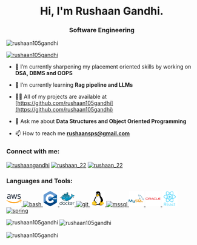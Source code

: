 <h1 align="center">Hi, I'm Rushaan Gandhi.</h1>
<h3 align="center">Software Engineering</h3>

<p align="left"> <img src="https://komarev.com/ghpvc/?username=rushaan105gandhi&label=Profile%20views&color=0e75b6&style=flat" alt="rushaan105gandhi" /> </p>

<p align="left"> <a href="https://github.com/ryo-ma/github-profile-trophy"><img src="https://github-profile-trophy.vercel.app/?username=rushaan105gandhi" alt="rushaan105gandhi" /></a> </p>

- 🔭 I’m currently sharpening my placement oriented skills by working on **DSA, DBMS and OOPS**

- 🌱 I’m currently learning **Rag pipeline and LLMs**

- 👨‍💻 All of my projects are available at [https://github.com/rushaan105gandhi](https://github.com/rushaan105gandhi)

- 💬 Ask me about **Data Structures and Object Oriented Programming**

- 📫 How to reach me **rushaansps@gmail.com**

<h3 align="left">Connect with me:</h3>
<p align="left">
<a href="https://linkedin.com/in/rushaangandhi" target="blank"><img align="center" src="https://raw.githubusercontent.com/rahuldkjain/github-profile-readme-generator/master/src/images/icons/Social/linked-in-alt.svg" alt="rushaangandhi" height="30" width="40" /></a>
<a href="https://instagram.com/rushaan_22" target="blank"><img align="center" src="https://raw.githubusercontent.com/rahuldkjain/github-profile-readme-generator/master/src/images/icons/Social/instagram.svg" alt="rushaan_22" height="30" width="40" /></a>
<a href="https://www.leetcode.com/rushaan_22" target="blank"><img align="center" src="https://raw.githubusercontent.com/rahuldkjain/github-profile-readme-generator/master/src/images/icons/Social/leet-code.svg" alt="rushaan_22" height="30" width="40" /></a>
</p>

<h3 align="left">Languages and Tools:</h3>
<p align="left"> <a href="https://aws.amazon.com" target="_blank" rel="noreferrer"> <img src="https://raw.githubusercontent.com/devicons/devicon/master/icons/amazonwebservices/amazonwebservices-original-wordmark.svg" alt="aws" width="40" height="40"/> </a> <a href="https://www.gnu.org/software/bash/" target="_blank" rel="noreferrer"> <img src="https://www.vectorlogo.zone/logos/gnu_bash/gnu_bash-icon.svg" alt="bash" width="40" height="40"/> </a> <a href="https://www.w3schools.com/cpp/" target="_blank" rel="noreferrer"> <img src="https://raw.githubusercontent.com/devicons/devicon/master/icons/cplusplus/cplusplus-original.svg" alt="cplusplus" width="40" height="40"/> </a> <a href="https://www.docker.com/" target="_blank" rel="noreferrer"> <img src="https://raw.githubusercontent.com/devicons/devicon/master/icons/docker/docker-original-wordmark.svg" alt="docker" width="40" height="40"/> </a> <a href="https://git-scm.com/" target="_blank" rel="noreferrer"> <img src="https://www.vectorlogo.zone/logos/git-scm/git-scm-icon.svg" alt="git" width="40" height="40"/> </a> <a href="https://www.linux.org/" target="_blank" rel="noreferrer"> <img src="https://raw.githubusercontent.com/devicons/devicon/master/icons/linux/linux-original.svg" alt="linux" width="40" height="40"/> </a> <a href="https://www.microsoft.com/en-us/sql-server" target="_blank" rel="noreferrer"> <img src="https://www.svgrepo.com/show/303229/microsoft-sql-server-logo.svg" alt="mssql" width="40" height="40"/> </a> <a href="https://www.mysql.com/" target="_blank" rel="noreferrer"> <img src="https://raw.githubusercontent.com/devicons/devicon/master/icons/mysql/mysql-original-wordmark.svg" alt="mysql" width="40" height="40"/> </a> <a href="https://www.oracle.com/" target="_blank" rel="noreferrer"> <img src="https://raw.githubusercontent.com/devicons/devicon/master/icons/oracle/oracle-original.svg" alt="oracle" width="40" height="40"/> </a> <a href="https://reactjs.org/" target="_blank" rel="noreferrer"> <img src="https://raw.githubusercontent.com/devicons/devicon/master/icons/react/react-original-wordmark.svg" alt="react" width="40" height="40"/> </a> <a href="https://spring.io/" target="_blank" rel="noreferrer"> <img src="https://www.vectorlogo.zone/logos/springio/springio-icon.svg" alt="spring" width="40" height="40"/> </a> </p>

<p><img align="left" src="https://github-readme-stats.vercel.app/api/top-langs?username=rushaan105gandhi&show_icons=true&locale=en&layout=compact" alt="rushaan105gandhi" /></p>

<p>&nbsp;<img align="center" src="https://github-readme-stats.vercel.app/api?username=rushaan105gandhi&show_icons=true&locale=en" alt="rushaan105gandhi" /></p>

<p><img align="center" src="https://github-readme-streak-stats.herokuapp.com/?user=rushaan105gandhi&" alt="rushaan105gandhi" /></p>
